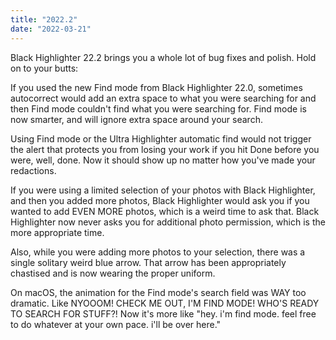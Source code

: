 ```yaml
---
title: "2022.2"
date: "2022-03-21"
---
```


Black Highlighter 22.2 brings you a whole lot of bug fixes and polish. Hold on to your butts:

If you used the new Find mode from Black Highlighter 22.0, sometimes autocorrect would add an extra space to what you were searching for and then Find mode couldn't find what you were searching for. Find mode is now smarter, and will ignore extra space around your search.

Using Find mode or the Ultra Highlighter automatic find would not trigger the alert that protects you from losing your work if you hit Done before you were, well, done. Now it should show up no matter how you've made your redactions.

If you were using a limited selection of your photos with Black Highlighter, and then you added more photos, Black Highlighter would ask you if you wanted to add EVEN MORE photos, which is a weird time to ask that. Black Highlighter now never asks you for additional photo permission, which is the more appropriate time.

Also, while you were adding more photos to your selection, there was a single solitary weird blue arrow. That arrow has been appropriately chastised and is now wearing the proper uniform.

On macOS, the animation for the Find mode's search field was WAY too dramatic. Like NYOOOM! CHECK ME OUT, I'M FIND MODE! WHO'S READY TO SEARCH FOR STUFF?! Now it's more like "hey. i'm find mode. feel free to do whatever at your own pace. i'll be over here."
